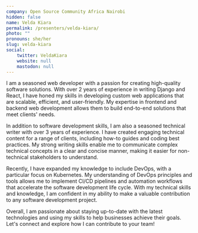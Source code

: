 ```yaml
---
company: Open Source Community Africa Nairobi
hidden: false
name: Velda Kiara
permalink: /presenters/velda-kiara/
photo: ""
pronouns: she/her
slug: velda-kiara
social:
    twitter: VeldaKiara
    website: null
    mastodon: null
---
```


I am a seasoned web developer with a passion for creating high-quality software solutions. With over 2 years of experience in writing Django and React, I have honed my skills in developing custom web applications that are scalable, efficient, and user-friendly. My expertise in frontend and backend web development allows them to build end-to-end solutions that meet clients' needs.

In addition to software development skills, I am also a seasoned technical writer with over 3 years of experience. I have created engaging technical content for a range of clients, including how-to guides and coding best practices. My strong writing skills enable me to communicate complex technical concepts in a clear and concise manner, making it easier for non-technical stakeholders to understand.

Recently, I have expanded my knowledge to include DevOps, with a particular focus on Kubernetes. My understanding of DevOps principles and tools allows me to implement CI/CD pipelines and automation workflows that accelerate the software development life cycle. With my technical skills and knowledge, I am confident in my ability to make a valuable contribution to any software development project.

Overall, I am passionate about staying up-to-date with the latest technologies and using my skills to help businesses achieve their goals. Let's connect and explore how I can contribute to your team!
